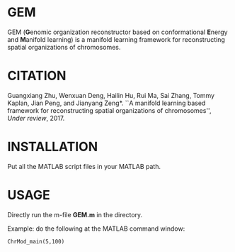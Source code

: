 GEM
===============
GEM (**G**enomic organization reconstructor based on conformational **E**nergy and **M**anifold learning) is a manifold learning framework for reconstructing spatial organizations of chromosomes.

CITATION
===============
Guangxiang Zhu, Wenxuan Deng, Hailin Hu, Rui Ma, Sai Zhang, Tommy Kaplan, Jian Peng, and Jianyang Zeng*. ``A manifold learning based framework for reconstructing spatial organizations of chromosomes'', *Under review*, 2017.


INSTALLATION
===============
Put all the MATLAB script files in your MATLAB path. 

USAGE
===============
Directly run the m-file **GEM.m** in the directory. 

Example: do the following at the MATLAB command window:  

```ChrMod_main(5,100)```
